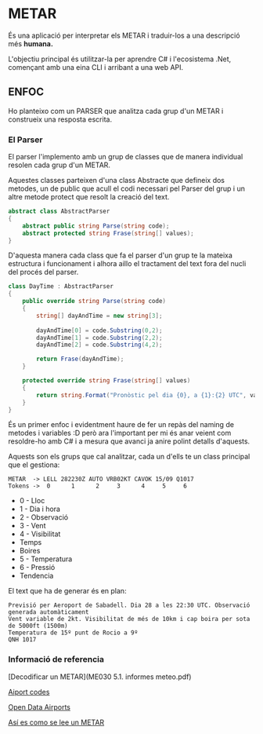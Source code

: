# METAR

És una aplicació per interpretar els METAR i traduir-los a una descripció més __humana.__ 

L'objectiu principal és utilitzar-la per aprendre C# i l'ecosistema .Net, començant amb una eina CLI i arribant a una web API.


## ENFOC

Ho planteixo com un PARSER que analitza cada grup d'un METAR i construeix una resposta escrita.

### El Parser

El parser l'implemento amb un grup de classes que de manera individual resolen cada grup d'un METAR.

Aquestes classes parteixen d'una class Abstracte que defineix dos metodes, un de public que acull el codi necessari pel Parser del grup i un altre metode protect que resolt la creació del text.

````csharp
abstract class AbstractParser
{
    abstract public string Parse(string code);
    abstract protected string Frase(string[] values);
}
````

D'aquesta manera cada class que fa el parser d'un grup te la mateixa estructura i funcionament i alhora aillo el tractament del text fora del nucli del procés del parser.

````csharp
class DayTime : AbstractParser
{
    public override string Parse(string code)
    {
        string[] dayAndTime = new string[3];
        
        dayAndTime[0] = code.Substring(0,2);
        dayAndTime[1] = code.Substring(2,2);
        dayAndTime[2] = code.Substring(4,2);

        return Frase(dayAndTime);
    }

    protected override string Frase(string[] values)
    {
        return string.Format("Pronòstic pel dia {0}, a {1}:{2} UTC", values[0], values[1], values[2]);
    }
}
````

És un primer enfoc i evidentment haure de fer un repàs del naming de metodes i variables :D  però ara l'important per mi és anar veient com resoldre-ho amb C# i a mesura que avanci ja anire polint detalls d'aquests.

Aquests son els grups que cal analitzar, cada un d'ells te un class principal que el gestiona:

```
METAR  -> LELL 282230Z AUTO VRB02KT CAVOK 15/09 Q1017
Tokens ->  0      1      2     3      4     5     6
```

* 0 - Lloc
* 1 - Dia i hora
* 2 - Observació
* 3 - Vent
* 4 - Visibilitat
* Temps
* Boires
* 5 - Temperatura
* 6 - Pressió
* Tendencia

El text que ha de generar és en plan:

````
Previsió per Aeroport de Sabadell. Dia 28 a les 22:30 UTC. Observació generada automàticament
Vent variable de 2kt. Visibilitat de més de 10km i cap boira per sota de 5000ft (1500m)
Temperatura de 15º punt de Rocio a 9º
QNH 1017

````

### Informació de referencia

[Decodificar un METAR](ME030 5.1. informes meteo.pdf)

[Aiport codes](https://github.com/datasets/airport-codes)

[Open Data Airports](https://ourairports.com/data/)

[Así es como se lee un METAR](https://metar-taf.com/es/explanation)


